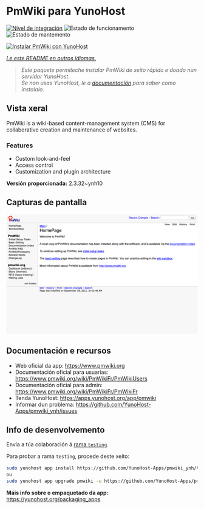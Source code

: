 <!--
NOTA: Este README foi creado automáticamente por <https://github.com/YunoHost/apps/tree/master/tools/readme_generator>
NON debe editarse manualmente.
-->

# PmWiki para YunoHost

[![Nivel de integración](https://apps.yunohost.org/badge/integration/pmwiki)](https://ci-apps.yunohost.org/ci/apps/pmwiki/)
![Estado de funcionamento](https://apps.yunohost.org/badge/state/pmwiki)
![Estado de mantemento](https://apps.yunohost.org/badge/maintained/pmwiki)

[![Instalar PmWiki con YunoHost](https://install-app.yunohost.org/install-with-yunohost.svg)](https://install-app.yunohost.org/?app=pmwiki)

*[Le este README en outros idiomas.](./ALL_README.md)*

> *Este paquete permíteche instalar PmWiki de xeito rápido e doado nun servidor YunoHost.*  
> *Se non usas YunoHost, le a [documentación](https://yunohost.org/install) para saber como instalalo.*

## Vista xeral

PmWiki is a wiki-based content-management system (CMS) for collaborative creation and maintenance of websites. 

### Features

- Custom look-and-feel
- Access control
- Customization and plugin architecture

**Versión proporcionada:** 2.3.32~ynh10

## Capturas de pantalla

![Captura de pantalla de PmWiki](./doc/screenshots/pmwiki.png)

## Documentación e recursos

- Web oficial da app: <https://www.pmwiki.org>
- Documentación oficial para usuarias: <https://www.pmwiki.org/wiki/PmWikiFr/PmWikiUsers>
- Documentación oficial para admin: <https://www.pmwiki.org/wiki/PmWikiFr/PmWikiFr>
- Tenda YunoHost: <https://apps.yunohost.org/app/pmwiki>
- Informar dun problema: <https://github.com/YunoHost-Apps/pmwiki_ynh/issues>

## Info de desenvolvemento

Envía a túa colaboración á [rama `testing`](https://github.com/YunoHost-Apps/pmwiki_ynh/tree/testing).

Para probar a rama `testing`, procede deste xeito:

```bash
sudo yunohost app install https://github.com/YunoHost-Apps/pmwiki_ynh/tree/testing --debug
ou
sudo yunohost app upgrade pmwiki -u https://github.com/YunoHost-Apps/pmwiki_ynh/tree/testing --debug
```

**Máis info sobre o empaquetado da app:** <https://yunohost.org/packaging_apps>
